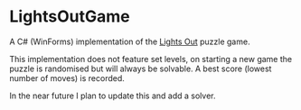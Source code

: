 # LightsOutGame

A C# (WinForms) implementation of the <a href="https://en.wikipedia.org/wiki/Lights_Out_(game)">Lights Out</a> puzzle game.

This implementation does not feature set levels, on starting a new game the puzzle is randomised but will always be solvable. A best score (lowest number of moves) is recorded.

In the near future I plan to update this and add a solver.






